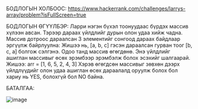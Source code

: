 БОДЛОГЫН ХОЛБООС: https://www.hackerrank.com/challenges/larrys-array/problem?isFullScreen=true

БОДЛОГЫН ӨГҮҮЛБЭР: 
Ларри нэгэн бүхэл тоонуудаас бүрдэх массив хүлээн авсан. Тэрээр дараах үйлдлийг дурын олон удаа хийж чадна.
Массив дотроос дараалсан 3 элементийг сонгоод дараах байдлаар эргүүлж байрлуулна:
Жишээ нь, [a, b, c] гэсэн дараалсан гурван тоог [b, c, a] болгож сэлгэнэ.
Одоо танд массив өгөгдөнө. Энэ үйлдлийг ашиглан массивыг өсөх эрэмбээр эрэмбэлж болох эсэхийг шалгаарай.
Жишээ: arr = [1, 6, 5, 2, 4, 3]
Хэрэв өгөгдсөн массивыг зөвхөн дээрх үйлдлүүдийг олон удаа ашиглан өсөх дараалалд оруулж болох бол хариу нь YES, болохгүй бол NO байна.


БАТАЛГАА: 

 ![image](https://github.com/user-attachments/assets/d4bfc6c0-3d6a-4001-8069-63bd83124c88)
